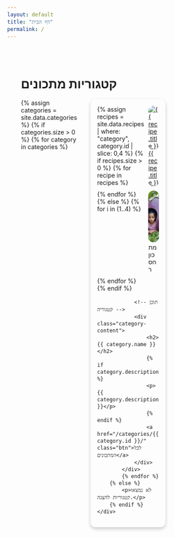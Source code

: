 ```yaml
---
layout: default
title: "דף הבית"
permalink: /
---
```


<!-- דף הבית - מעוצב מחדש -->
<div class="category-page">
    <h1>קטגוריות מתכונים</h1>
    <div class="category-grid">
        {% assign categories = site.data.categories %}
        {% if categories.size > 0 %}
            {% for category in categories %}
            <div class="category-card">
                <!-- תצוגת מתכונים בקטגוריה -->
                <div class="recipe-preview-grid">
                    {% assign recipes = site.data.recipes | where: "category", category.id | slice: 0,4 %}
                    {% if recipes.size > 0 %}
                        {% for recipe in recipes %}
                        <div class="recipe-item">
                            <a href="/recipes/{{ recipe.id }}/">
                                <img src="{{ recipe.image | default: '/images/placeholder.jpg' | relative_url }}" 
                                     alt="{{ recipe.title }}" class="recipe-thumbnail">
                                <span class="recipe-title">{{ recipe.title }}</span>
                            </a>
                        </div>
                        {% endfor %}
                    {% else %}
                        {% for i in (1..4) %}
                        <div class="recipe-item">
                            <img src="/images/placeholder.jpg" alt="תמונה חסרה" class="recipe-thumbnail">
                            <span class="recipe-title">מתכון חסר</span>
                        </div>
                        {% endfor %}
                    {% endif %}
                </div>

                <!-- תוכן קטגוריה -->
                <div class="category-content">
                    <h2>{{ category.name }}</h2>
                    {% if category.description %}
                    <p>{{ category.description }}</p>
                    {% endif %}
                    <a href="/categories/{{ category.id }}/" class="btn">לכל המתכונים</a>
                </div>
            </div>
            {% endfor %}
        {% else %}
            <p>לא נמצאו קטגוריות להצגה.</p>
        {% endif %}
    </div>
</div>

<!-- קרוסלה למובייל עם תמונות קטגוריה -->
<div class="mobile-carousel">
    {% for category in site.data.categories %}
    <div class="carousel-item">
        <div class="carousel-category-box">
            <!-- קישור לתצוגת קטגוריה עם תמונה וכותרת -->
            <a href="/categories/{{ category.id }}/" class="category-link">
                <div class="image-container">
                    <img src="/images/categories/{{ category.id }}.jpg" 
                         alt="{{ category.name }}"
                         class="category-image-mobile"
                         onerror="this.src='/images/placeholder.jpg'">
                    <div class="category-title-overlay">
                        <h3>{{ category.name }}</h3>
                    </div>
                </div>
            </a>

            <!-- קרוסלת מתכונים עם שמות המתכון -->
            <div class="carousel-recipes">
                {% assign recipes = site.data.recipes | where: "category", category.id | slice: 0,4 %}
                {% if recipes.size > 0 %}
                    {% for recipe in recipes %}
                    <div class="carousel-recipe-item">
                        <a href="/recipes/{{ recipe.id }}/">
                            <img src="{{ recipe.image | default: '/images/placeholder.jpg' | relative_url }}" 
                                 alt="{{ recipe.title }}">
                            <span class="carousel-recipe-title">{{ recipe.title }}</span>
                        </a>
                    </div>
                    {% endfor %}
                {% else %}
                    {% for i in (1..4) %}
                    <div class="carousel-recipe-item">
                        <img src="/images/placeholder.jpg" alt="תמונה חסרה">
                        <span class="carousel-recipe-title">מתכון חסר</span>
                    </div>
                    {% endfor %}
                {% endif %}
            </div>

            <!-- תיאור קטגוריה -->
            {% if category.description %}
            <p class="category-description">{{ category.description }}</p>
            {% endif %}
        </div>
    </div>
    {% endfor %}
</div>

<style>
/* ------------------------- */
/* עיצוב כללי לדף הבית */
/* ------------------------- */

/* הגדרת צבעי קישורים */
.category-page a, 
.category-page a:visited {
    color: var(--text-color);
}
.category-page a:hover, 
.category-page a:focus {
    color: var(--accent-color);
}

/* עיצוב כללי */
.category-page {
    max-width: 90vw;
    margin: auto;
    padding: 2rem;
    background-color: var(--page-bg-color);
    border-radius: 12px;
}

/* עיצוב למחשב */
.category-grid {
    display: grid;
    grid-template-columns: repeat(4, 1fr);
    gap: 2rem;
}
.category-card {
    background-color: var(--category-bg-color);
    border-radius: 12px;
    padding: 15px;
    border: 2px solid var(--category-border-color);
    box-shadow: 0 4px 8px rgba(0, 0, 0, 0.2);
}
.category-card:nth-child(odd) {
    background-color: var(--category-bg-alt);
}
.recipe-preview-grid {
    display: grid;
    grid-template-columns: repeat(2, 1fr);
    gap: 10px;
    margin-bottom: 15px;
}
.recipe-item {
    position: relative;
    border-radius: 12px;
    overflow: hidden;
}
.recipe-thumbnail {
    width: 100%;
    height: 120px;
    object-fit: cover;
    transition: transform 0.3s;
    border-radius: 12px;
}
.recipe-item:hover .recipe-thumbnail {
    transform: scale(1.05);
}
/* תוכן קטגוריה */
.category-content h2 {
    margin-top: 0;
}
.category-content p {
    margin: 0.5rem 0;
}
.btn {
    display: inline-block;
    margin-top: 10px;
    padding: 8px 12px;
    background-color: var(--category-border-color);
    color: #fff;
    text-decoration: none;
    border-radius: 8px;
}

/* עיצוב למובייל */
@media (max-width: 768px) {
    .mobile-carousel a, 
    .mobile-carousel a:visited {
        color: var(--text-color) !important;
    }
    .mobile-carousel a:hover, 
    .mobile-carousel a:focus {
        color: var(--accent-color) !important;
    }
}
.mobile-carousel {
    display: none;
    overflow-x: auto;
    padding: 0 2%;
    -webkit-overflow-scrolling: touch;
}
.carousel-item {
    display: inline-block;
    width: 95%;
    margin: 0 2% 30px 2%;
    vertical-align: top;
}
.carousel-category-box {
    background-color: var(--category-bg-color);
    border: 2px solid var(--category-border-color);
    border-radius: 12px;
    padding: 15px;
    box-sizing: border-box;
}
.image-container {
    position: relative;
    border-radius: 12px;
    overflow: hidden;
}
.category-image-mobile {
    width: 100%;
    height: 150px;
    object-fit: cover;
    display: block;
}
.category-title-overlay {
    position: absolute;
    bottom: 0;
    left: 0;
    width: 100%;
    background: rgba(0, 0, 0, 0.5);
    color: #fff;
    text-align: center;
    padding: 5px 0;
}
.category-title-overlay h3 {
    margin: 0;
    font-size: 1.2rem;
    text-align: center;
}
.carousel-recipes {
    display: flex;
    gap: 10px;
    overflow-x: auto;
    padding-bottom: 10px;
    margin-top: 10px;
}
.carousel-recipe-item {
    display: flex;
    flex-direction: column;
    align-items: center;
    width: 100px;
}
.carousel-recipe-item img {
    width: 100px;
    height: 100px;
    object-fit: cover;
    border-radius: 12px;
}
.carousel-recipe-title {
    display: block;
    margin-top: 5px;
    font-size: 0.9rem;
    text-align: center;
}
.category-description {
    margin-top: 10px;
    font-size: 0.95rem;
}

/* התאמות למכשירים ניידים */
@media (max-width: 768px) {
    .category-grid { 
        display: none; 
    }
    .mobile-carousel { 
        display: block; 
        padding: 0 2%;
    }
    .btn { 
        display: none; 
    }
    .category-page {
        padding: 0.5rem 2%;
        margin: 30px auto 30px auto;
    }
    .category-page h1 { 
        font-size: 2rem;
        line-height: 1.2;
        margin: 20px 0 30px 0;
        text-align: center;
        background: none;
        padding: 0;
        border-radius: 0;
    }
    .mobile-carousel .carousel-item:nth-child(odd) .carousel-category-box {
        background-color: var(--category-bg-alt);
    }
}

/* ------------------------------ */
/* High Contrast Overrides for Accessibility */
/* (These rules will apply when the body has the .high-contrast class) */
.high-contrast .category-page {
    background-color: var(--high-contrast-bg) !important;
    color: var(--high-contrast-text) !important;
    border: 2px solid var(--high-contrast-link) !important;
}
.high-contrast .category-card {
    background-color: var(--high-contrast-btn) !important;
    border: 2px solid var(--high-contrast-link) !important;
    color: var(--high-contrast-text) !important;
}
.high-contrast .btn {
    background-color: var(--high-contrast-btn) !important;
    color: var(--high-contrast-link) !important;
}
.high-contrast .mobile-carousel {
    background-color: var(--high-contrast-bg) !important;
    color: var(--high-contrast-text) !important;
}
.high-contrast .carousel-category-box {
    background-color: var(--high-contrast-btn) !important;
    border: 2px solid var(--high-contrast-link) !important;
    color: var(--high-contrast-text) !important;
}
.high-contrast .carousel-recipe-item img {
    border: 2px solid var(--high-contrast-link) !important;
}
.high-contrast .carousel-recipe-title {
    color: var(--high-contrast-text) !important;
}
.high-contrast .category-content h2,
.high-contrast .category-content p {
    color: var(--high-contrast-text) !important;
}
.high-contrast .category-description {
    color: var(--high-contrast-text) !important;
}

/* High Contrast Overrides for Mobile (within media query) */
@media (max-width: 768px) {
    .high-contrast .mobile-carousel {
        background-color: var(--high-contrast-bg) !important;
        color: var(--high-contrast-text) !important;
    }
    .high-contrast .carousel-category-box {
        background-color: var(--high-contrast-btn) !important;
        border: 2px solid var(--high-contrast-link) !important;
    }
    .high-contrast .category-page h1 {
        color: var(--high-contrast-link) !important;
    }
}
</style>
